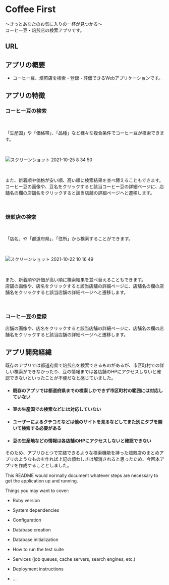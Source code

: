 # Coffee First
〜きっとあなたのお気に入りの一杯が見つかる〜<br>
コーヒー豆・焙煎店の検索アプリです。

## URL

## アプリの概要
- コーヒー豆、焙煎店を検索・登録・評価できるWebアプリケーションです。

## アプリの特徴

### コーヒー豆の検索

<br>

「生産国」や「価格帯」、「品種」など様々な複合条件でコーヒー豆が検索できます。

<br>

![スクリーンショット 2021-10-25 8 34 50](https://user-images.githubusercontent.com/83042016/138617370-c6babb2f-d5ce-4e91-bca7-312d75042480.png)

<br>

また、新着順や価格が安い順、高い順に検索結果を並べ替えることもできます。<br>
コーヒー豆の画像や、豆名をクリックすると該当コーヒー豆の詳細ページに、店舗名の欄の店舗名をクリックすると該当店舗の詳細ページへと遷移します。

<br>

### 焙煎店の検索

<br>


「店名」や「都道府県」、「住所」から検索することができます。<br>

<br>

![スクリーンショット 2021-10-22 10 16 49](https://user-images.githubusercontent.com/83042016/138378261-d6bf5a0d-12c8-42a2-ae28-761693accbd4.png)

<br>

また、新着順や評価が高い順に検索結果を並べ替えることもできます。<br>
店舗の画像や、店名をクリックすると該当店舗の詳細ページに、店舗名の欄の店舗名をクリックすると該当店舗の詳細ページへと遷移します。

<br>

### コーヒー豆の登録
店舗の画像や、店名をクリックすると該当店舗の詳細ページに、店舗名の欄の店舗名をクリックすると該当店舗の詳細ページへと遷移します。
## アプリ開発経緯
既存のアプリでは都道府県で焙煎店を検索できるものがあるが、市区町村での詳しい検索ができなかったり、豆の情報までは各店舗のHPにアクセスしないと確認できないといったことが不便だなと感じていました。

- #### 既存のアプリでは都道府県までの検索しかできず市区町村の範囲には対応していない
- #### 豆の生産国での検索などには対応していない
- #### ユーザーによるクチコミなどは他のサイトを見るなどしてまた別にタブを開いて検索する必要がある
- #### 豆の生産地などの情報は各店舗のHPにアクセスしないと確認できない

そのため、アプリひとつで完結できるような検索機能を持った焙煎店のまとめアプリのようなものを作れば上記の煩わしさは解消されると思ったため、今回本アプリを作成することとしました。


This README would normally document whatever steps are necessary to get the
application up and running.

Things you may want to cover:

* Ruby version

* System dependencies

* Configuration

* Database creation

* Database initialization

* How to run the test suite

* Services (job queues, cache servers, search engines, etc.)

* Deployment instructions

* ...
